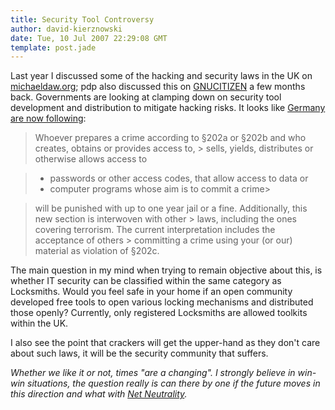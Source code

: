 ```yaml
---
title: Security Tool Controversy
author: david-kierznowski
date: Tue, 10 Jul 2007 22:29:08 GMT
template: post.jade
---
```


Last year I discussed some of the hacking and security laws in the UK on [michaeldaw.org](http://michaeldaw.org/news/news-021206/); pdp also discussed this on [GNUCITIZEN](/blog/changes-in-the-british-computer-misuse-act) a few months back. Governments are looking at clamping down on security tool development and distribution to mitigate hacking risks. It looks like [Germany are now following](http://www.0x000000.com/?i=383):

> Whoever prepares a crime according to §202a or §202b and who creates, obtains or provides access to, > 
> sells, yields, distributes or otherwise allows access to

> * passwords or other access codes, that allow access to data or
> * computer programs whose aim is to commit a crime> 

> will be punished with up to one year jail or a fine. Additionally, this new section is interwoven with other > 
> laws, including the ones covering terrorism. The current interpretation includes the acceptance of others > 
> committing a crime using your (or our) material as violation of §202c.

The main question in my mind when trying to remain objective about this, is whether IT security can be classified within the same category as Locksmiths. Would you feel safe in your home if an open community developed free tools to open various locking mechanisms and distributed those openly? Currently, only registered Locksmiths are allowed toolkits within the UK.

I also see the point that crackers will get the upper-hand as they don't care about such laws, it will be the security community that suffers.

_Whether we like it or not, times "are a changing". I strongly believe in win-win situations, the question really is can there by one if the future moves in this direction and what with [Net Neutrality](/blog/open-source-documentary-on-net-neutrality)._
